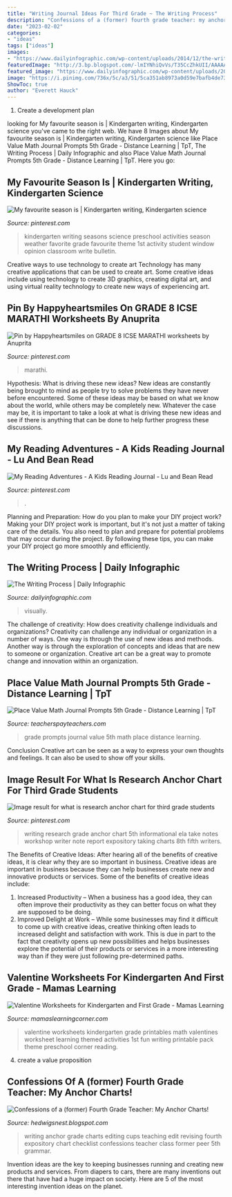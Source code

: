 ```yaml
---
title: "Writing Journal Ideas For Third Grade ~ The Writing Process"
description: "Confessions of a (former) fourth grade teacher: my anchor charts!"
date: "2023-02-02"
categories:
- "ideas"
tags: ["ideas"]
images:
- "https://www.dailyinfographic.com/wp-content/uploads/2014/12/the-writing-process-640x902.jpg"
featuredImage: "http://3.bp.blogspot.com/-lmIYNhiQvVs/T35CcZhkUII/AAAAAAAAAWU/QjAJUrCrDaM/s1600/spinning+class+006.JPG"
featured_image: "https://www.dailyinfographic.com/wp-content/uploads/2014/12/the-writing-process-640x902.jpg"
image: "https://i.pinimg.com/736x/5c/a3/51/5ca351ab8973a0d59e7bafb4de7381b8--elementary-science-kindergarten-science.jpg"
ShowToc: true
author: "Everett Hauck"
---
```



1. Create a development plan 

	

		
looking for My favourite season is | Kindergarten writing, Kindergarten science you've came to the right web. We have 8 Images about My favourite season is | Kindergarten writing, Kindergarten science like Place Value Math Journal Prompts 5th Grade - Distance Learning | TpT, The Writing Process | Daily Infographic and also Place Value Math Journal Prompts 5th Grade - Distance Learning | TpT. Here you go:
		
    
## My Favourite Season Is | Kindergarten Writing, Kindergarten Science

<img loading=lazy src="https://i.pinimg.com/736x/5c/a3/51/5ca351ab8973a0d59e7bafb4de7381b8--elementary-science-kindergarten-science.jpg" onerror="this.onerror=null;this.src='https://tse1.mm.bing.net/th?id=OIP.dy601tLm71swBJq-tIF3RgHaJ3&amp;pid=15.1';" alt="My favourite season is | Kindergarten writing, Kindergarten science">

_Source: pinterest.com_

>kindergarten writing seasons science preschool activities season weather favorite grade favourite theme 1st activity student window opinion classroom write bulletin. 

	

Creative ways to use technology to create art
Technology has many creative applications that can be used to create art. Some creative ideas include using technology to create 3D graphics, creating digital art, and using virtual reality technology to create new ways of experiencing art.

    
## Pin By Happyheartsmiles On GRADE 8 ICSE MARATHI Worksheets By Anuprita

<img loading=lazy src="https://i.pinimg.com/736x/61/ab/69/61ab697340e959296861a4c8d994ab96.jpg" onerror="this.onerror=null;this.src='https://tse4.mm.bing.net/th?id=OIP.S2C7E2KkD9Ug_-93GB6hIgHaJ3&amp;pid=15.1';" alt="Pin by Happyheartsmiles on GRADE 8 ICSE MARATHI worksheets by Anuprita">

_Source: pinterest.com_

>marathi. 

	

Hypothesis: What is driving these new ideas?
New ideas are constantly being brought to mind as people try to solve problems they have never before encountered. Some of these ideas may be based on what we know about the world, while others may be completely new. Whatever the case may be, it is important to take a look at what is driving these new ideas and see if there is anything that can be done to help further progress these discussions.

    
## My Reading Adventures - A Kids Reading Journal - Lu And Bean Read

<img loading=lazy src="https://i.pinimg.com/736x/31/23/2c/31232ceb8c777585bef95601e258996d--book-journal-journal-ideas.jpg" onerror="this.onerror=null;this.src='https://tse2.mm.bing.net/th?id=OIP.i0pQZG33OlRZaQ1NpRArfwHaLG&amp;pid=15.1';" alt="My Reading Adventures - A Kids Reading Journal - Lu and Bean Read">

_Source: pinterest.com_

>. 

	

Planning and Preparation: How do you plan to make your DIY project work?
Making your DIY project work is important, but it's not just a matter of taking care of the details. You also need to plan and prepare for potential problems that may occur during the project. By following these tips, you can make your DIY project go more smoothly and efficiently.

    
## The Writing Process | Daily Infographic

<img loading=lazy src="https://www.dailyinfographic.com/wp-content/uploads/2014/12/the-writing-process-640x902.jpg" onerror="this.onerror=null;this.src='https://tse1.mm.bing.net/th?id=OIP.LCANjdXyoAPNTQGr5pWciAHaKc&amp;pid=15.1';" alt="The Writing Process | Daily Infographic">

_Source: dailyinfographic.com_

>visually. 

	

The challenge of creativity: How does creativity challenge individuals and organizations?
Creativity can challenge any individual or organization in a number of ways. One way is through the use of new ideas and methods. Another way is through the exploration of concepts and ideas that are new to someone or organization. Creative art can be a great way to promote change and innovation within an organization.

    
## Place Value Math Journal Prompts 5th Grade - Distance Learning | TpT

<img loading=lazy src="https://ecdn.teacherspayteachers.com/thumbitem/Place-Value-Journal-Response-Prompts-Common-Core-Aligned-Grade-5-2232236-1596488886/original-2232236-2.jpg" onerror="this.onerror=null;this.src='https://tse2.mm.bing.net/th?id=OIP.OH5UqaOqwpzekCXtwV2fxAAAAA&amp;pid=15.1';" alt="Place Value Math Journal Prompts 5th Grade - Distance Learning | TpT">

_Source: teacherspayteachers.com_

>grade prompts journal value 5th math place distance learning. 

	

Conclusion
Creative art can be seen as a way to express your own thoughts and feelings. It can also be used to show off your skills.

    
## Image Result For What Is Research Anchor Chart For Third Grade Students

<img loading=lazy src="https://i.pinimg.com/736x/66/f2/81/66f281a2b90ef756a246547022cd55c2.jpg" onerror="this.onerror=null;this.src='https://tse4.mm.bing.net/th?id=OIP.jcrWAadvOIE1ZlhNO0E66QHaJ3&amp;pid=15.1';" alt="Image result for what is research anchor chart for third grade students">

_Source: pinterest.com_

>writing research grade anchor chart 5th informational ela take notes workshop writer note report expository taking charts 8th fifth writers. 

	

The Benefits of Creative Ideas: After hearing all of the benefits of creative ideas, it is clear why they are so important in business.
Creative ideas are important in business because they can help businesses create new and innovative products or services. Some of the benefits of creative ideas include: 
1. Increased Productivity – When a business has a good idea, they can often improve their productivity as they can better focus on what they are supposed to be doing. 
2. Improved Delight at Work – While some businesses may find it difficult to come up with creative ideas, creative thinking often leads to increased delight and satisfaction with work. This is due in part to the fact that creativity opens up new possibilities and helps businesses explore the potential of their products or services in a more interesting way than if they were just following pre-determined paths. 

    
## Valentine Worksheets For Kindergarten And First Grade - Mamas Learning

<img loading=lazy src="http://www.mamaslearningcorner.com/wp-content/uploads/2015/02/Valentine-Worksheets-Kindergarten-First-Grade.jpg" onerror="this.onerror=null;this.src='https://tse1.mm.bing.net/th?id=OIP.FJY6_zgTdGEr1wJTSyz_fwHaLH&amp;pid=15.1';" alt="Valentine Worksheets for Kindergarten and First Grade - Mamas Learning">

_Source: mamaslearningcorner.com_

>valentine worksheets kindergarten grade printables math valentines worksheet learning themed activities 1st fun writing printable pack theme preschool corner reading. 

	

4. create a value proposition 

    
## Confessions Of A (former) Fourth Grade Teacher: My Anchor Charts!

<img loading=lazy src="http://3.bp.blogspot.com/-lmIYNhiQvVs/T35CcZhkUII/AAAAAAAAAWU/QjAJUrCrDaM/s1600/spinning+class+006.JPG" onerror="this.onerror=null;this.src='https://tse3.mm.bing.net/th?id=OIP.2zN1q3IFvdylZkD7yyPZkQHaJ6&amp;pid=15.1';" alt="Confessions of a (former) Fourth Grade Teacher: My Anchor Charts!">

_Source: hedwigsnest.blogspot.com_

>writing anchor grade charts editing cups teaching edit revising fourth expository chart checklist confessions teacher class former peer 5th grammar. 

	

Invention ideas are the key to keeping businesses running and creating new products and services. From diapers to cars, there are many inventions out there that have had a huge impact on society. Here are 5 of the most interesting invention ideas on the planet.

